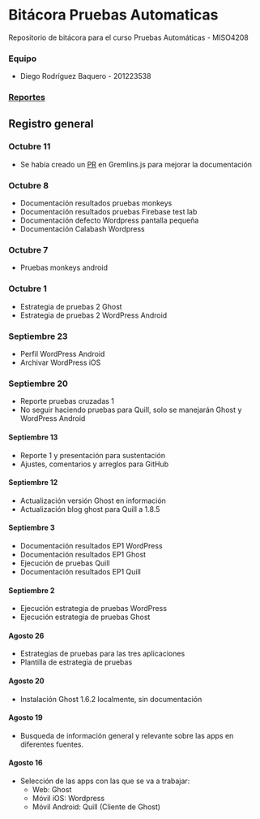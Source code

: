 # Bitácora Pruebas Automaticas
Repositorio de bitácora para el curso Pruebas Automáticas - MISO4208

### Equipo
- Diego Rodríguez Baquero - 201223538

### [Reportes](Reportes)

## Registro general

### Octubre 11
- Se había creado un [PR](https://github.com/marmelab/gremlins.js/pull/121) en Gremlins.js para mejorar la documentación

### Octubre 8
- Documentación resultados pruebas monkeys
- Documentación resultados pruebas Firebase test lab
- Documentación defecto Wordpress pantalla pequeña
- Documentación Calabash Wordpress

### Octubre 7
- Pruebas monkeys android

### Octubre 1
- Estrategia de pruebas 2 Ghost
- Estrategia de pruebas 2 WordPress Android

### Septiembre 23
- Perfil WordPress Android
- Archivar WordPress iOS

### Septiembre 20
- Reporte pruebas cruzadas 1
- No seguir haciendo pruebas para Quill, solo se manejarán Ghost y WordPress Android

#### Septiembre 13
- Reporte 1 y presentación para sustentación
- Ajustes, comentarios y arreglos para GitHub

#### Septiembre 12
- Actualización versión Ghost en información
- Actualización blog ghost para Quill a 1.8.5

#### Septiembre 3
- Documentación resultados EP1 WordPress
- Documentación resultados EP1 Ghost
- Ejecución de pruebas Quill
- Documentación resultados EP1 Quill

#### Septiembre 2
- Ejecución estrategia de pruebas WordPress
- Ejecución estrategia de pruebas Ghost

#### Agosto 26
- Estrategias de pruebas para las tres aplicaciones
- Plantilla de estrategia de pruebas

#### Agosto 20
- Instalación Ghost 1.6.2 localmente, sin documentación

#### Agosto 19
- Busqueda de información general y relevante sobre las apps en diferentes fuentes.

#### Agosto 16
- Selección de las apps con las que se va a trabajar:
  - Web: Ghost
  - Móvil iOS: Wordpress
  - Móvil Android: Quill (Cliente de Ghost)
